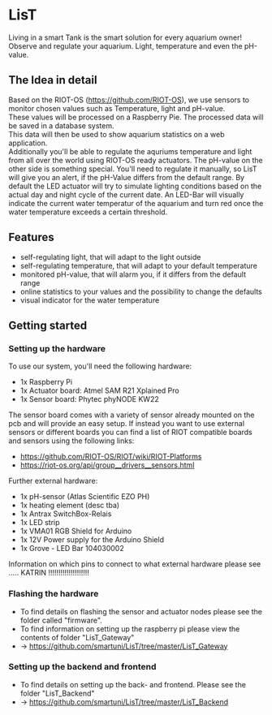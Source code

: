 # LisT

Living in a smart Tank is the smart solution for every aquarium owner!  
Observe and regulate your aquarium. Light, temperature and even the pH-value.

## The Idea in detail

Based on the RIOT-OS (https://github.com/RIOT-OS), we use sensors to monitor chosen values such as
Temperature, light and pH-value.  
These values will be processed on a Raspberry Pie. The processed data will be saved in a database system.  
This data will then be used to show aquarium statistics on a web application.  
Additionally you'll be able to regulate the aquriums temperature and light from all over the world using RIOT-OS ready actuators. The pH-value on the other side is something special. You'll need to regulate it manually, so LisT will give you an alert, if the pH-Value differs from the default range.
By default the LED actuator will try to simulate lighting conditions based on the actual day and night cycle of the current date. An LED-Bar will visually indicate the current water temperatur of the aquarium and turn red once the water temperature exceeds a certain threshold.

## Features

* self-regulating light, that will adapt to the light outside
* self-regulating temperature, that will adapt to your default temperature
* monitored pH-value, that will alarm you, if it differs from the default range
* online statistics to your values and the possibility to change the defaults
* visual indicator for the water temperature

## Getting started

### Setting up the hardware

To use our system, you'll need the following hardware:

* 1x Raspberry Pi
* 1x Actuator board: Atmel SAM R21 Xplained Pro
* 1x Sensor board: Phytec phyNODE KW22

The sensor board comes with a variety of sensor already mounted on the pcb and will provide an easy setup. If instead you want to use external sensors or different boards you can find a list of RIOT compatible boards and sensors using the following links:

* https://github.com/RIOT-OS/RIOT/wiki/RIOT-Platforms
* https://riot-os.org/api/group__drivers__sensors.html

Further external hardware:

* 1x pH-sensor (Atlas Scientific EZO PH)
* 1x heating element (desc tba)
* 1x Antrax SwitchBox-Relais
* 1x LED strip
* 1x VMA01 RGB Shield for Arduino
* 1x 12V Power supply for the Arduino Shield
* 1x Grove - LED Bar 104030002

Information on which pins to connect to what external hardware please see ..... KATRIN !!!!!!!!!!!!!!!!!!!!

### Flashing the hardware 

* To find details on flashing the sensor and actuator nodes please see the folder called "firmware".
* To find information on setting up the raspberry pi please view the contents of folder "LisT_Gateway"
* -> https://github.com/smartuni/LisT/tree/master/LisT_Gateway

### Setting up the backend and frontend

* To find details on setting up the back- and frontend. Please see the folder "LisT_Backend"
* -> https://github.com/smartuni/LisT/tree/master/LisT_Backend
